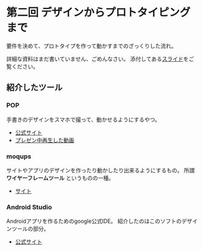 # 第二回 デザインからプロトタイピングまで

要件を決めて、プロトタイプを作って動かすまでのざっくりした流れ。

詳細な資料はまだ書いていません、ごめんなさい。
添付してある[スライド](slide.pdf)をご覧ください。

## 紹介したツール

### POP
手書きのデザインをスマホで撮って、動かせるようにするやつ。

- [公式サイト](https://marvelapp.com/pop/)
- [プレゼン中再生した動画](https://www.youtube.com/watch?v=EGp20lVwUa8)

### moqups
サイトやアプリのデザインを作ったり動かしたり出来るようにするもの。
所謂 **ワイヤーフレームツール** というものの一種。

- [サイト](https://moqups.com/)

### Android Studio
Androidアプリを作るためのgoogle公式IDE。
紹介したのはこのソフトのデザインツールの部分。

- [公式サイト](https://developer.android.com/studio/index.html?hl=ja)
